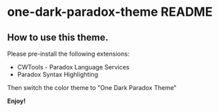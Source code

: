 # one-dark-paradox-theme README

## How to use this theme.

Please pre-install the following extensions:

* CWTools - Paradox Language Services
* Paradox Syntax Highlighting

Then switch the color theme to "One Dark Paradox Theme"


**Enjoy!**

